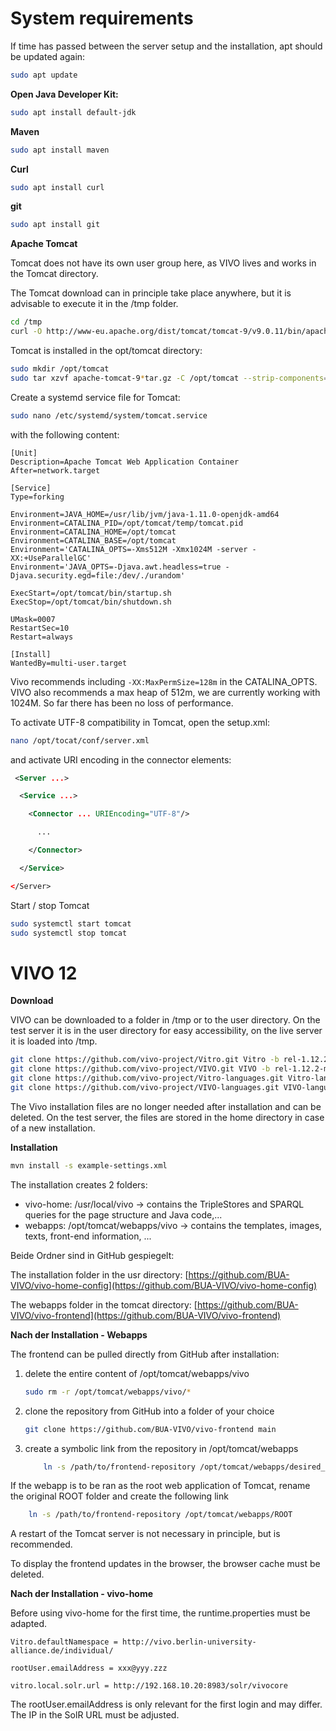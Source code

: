 # System requirements

If time has passed between the server setup and the installation, apt should be updated again:

```sh
sudo apt update
```

**Open Java Developer Kit:**

```sh
sudo apt install default-jdk
```

**Maven**

```sh
sudo apt install maven
```

**Curl**

```sh
sudo apt install curl
```

**git**

```sh
sudo apt install git
```

**Apache Tomcat**

Tomcat does not have its own user group here, as VIVO lives and works in the Tomcat directory.

The Tomcat download can in principle take place anywhere, but it is advisable to execute it in the /tmp folder.

```sh
cd /tmp
curl -O http://www-eu.apache.org/dist/tomcat/tomcat-9/v9.0.11/bin/apache-tomcat-9.0.11.tar.gz
```

Tomcat is installed in the opt/tomcat directory:

```sh
sudo mkdir /opt/tomcat
sudo tar xzvf apache-tomcat-9*tar.gz -C /opt/tomcat --strip-components=1
```

Create a systemd service file for Tomcat:

```sh
sudo nano /etc/systemd/system/tomcat.service
```

with the following content:

```text
[Unit]
Description=Apache Tomcat Web Application Container
After=network.target

[Service]
Type=forking

Environment=JAVA_HOME=/usr/lib/jvm/java-1.11.0-openjdk-amd64
Environment=CATALINA_PID=/opt/tomcat/temp/tomcat.pid
Environment=CATALINA_HOME=/opt/tomcat
Environment=CATALINA_BASE=/opt/tomcat
Environment='CATALINA_OPTS=-Xms512M -Xmx1024M -server -XX:+UseParallelGC'
Environment='JAVA_OPTS=-Djava.awt.headless=true -Djava.security.egd=file:/dev/./urandom'

ExecStart=/opt/tomcat/bin/startup.sh
ExecStop=/opt/tomcat/bin/shutdown.sh

UMask=0007
RestartSec=10
Restart=always

[Install]
WantedBy=multi-user.target
```

Vivo recommends including `-XX:MaxPermSize=128m` in the CATALINA\_OPTS. VIVO also recommends a max heap of 512m, we are currently working with 1024M. So far there has been no loss of performance.

To activate UTF-8 compatibility in Tomcat, open the setup.xml:

```sh
nano /opt/tocat/conf/server.xml
```

and activate URI encoding in the connector elements:

```xml
 <Server ...>

  <Service ...>

    <Connector ... URIEncoding="UTF-8"/>

      ...

    </Connector>

  </Service>

</Server> 
```

Start / stop Tomcat

```sh
sudo systemctl start tomcat
sudo systemctl stop tomcat
```

# **VIVO 12**

**Download**

VIVO can be downloaded to a folder in /tmp or to the user directory. On the test server it is in the user directory for easy accessibility, on the live server it is loaded into /tmp.

```sh
git clone https://github.com/vivo-project/Vitro.git Vitro -b rel-1.12.2-maint
git clone https://github.com/vivo-project/VIVO.git VIVO -b rel-1.12.2-maint
git clone https://github.com/vivo-project/Vitro-languages.git Vitro-languages -b rel-1.12.2-maint 
git clone https://github.com/vivo-project/VIVO-languages.git VIVO-languages -b rel-1.12.2-maint 
```

The Vivo installation files are no longer needed after installation and can be deleted. On the test server, the files are stored in the home directory in case of a new installation.

**Installation**

```sh
mvn install -s example-settings.xml
```

The installation creates 2 folders:

*   vivo-home: /usr/local/vivo -&gt; contains the TripleStores and SPARQL queries for the page structure and Java code,...
*   webapps: /opt/tomcat/webapps/vivo -&gt; contains the templates, images, texts, front-end information, ...

Beide Ordner sind in GitHub gespiegelt:

The installation folder in the usr directory: [https://github.com/BUA-VIVO/vivo-home-config](https://github.com/BUA-VIVO/vivo-home-config)

The webapps folder in the tomcat directory: [https://github.com/BUA-VIVO/vivo-frontend](https://github.com/BUA-VIVO/vivo-frontend)

**Nach der Installation - Webapps**

The frontend can be pulled directly from GitHub after installation:

1.  delete the entire content of /opt/tomcat/webapps/vivo

	```sh
	sudo rm -r /opt/tomcat/webapps/vivo/*
	```

2.  clone the repository from GitHub into a folder of your choice

	```sh
	git clone https://github.com/BUA-VIVO/vivo-frontend main
	```
3. create a symbolic link from the repository in /opt/tomcat/webapps

	```sh
		ln -s /path/to/frontend-repository /opt/tomcat/webapps/desired_name_of_webapp
	```
	
If the webapp is to be ran as the root web application of Tomcat, rename the original ROOT folder and create the following link

```sh
	ln -s /path/to/frontend-repository /opt/tomcat/webapps/ROOT
```
	

A restart of the Tomcat server is not necessary in principle, but is recommended.

To display the frontend updates in the browser, the browser cache must be deleted.


**Nach der Installation - vivo-home**

Before using vivo-home for the first time, the runtime.properties must be adapted.


```text
Vitro.defaultNamespace = http://vivo.berlin-university-alliance.de/individual/

rootUser.emailAddress = xxx@yyy.zzz

vitro.local.solr.url = http://192.168.10.20:8983/solr/vivocore
```

The rootUser.emailAddress is only relevant for the first login and may differ.
The IP in the SolR URL must be adjusted. 
